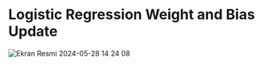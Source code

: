 # Logistic Regression Weight and Bias Update


![Ekran Resmi 2024-05-28 14 24 08](https://github.com/MuhammetEminOzdemir/LogisticRegression-Weight-and-Bias-Update/assets/80462839/b202c5e3-b293-4528-824d-e77214def545)
